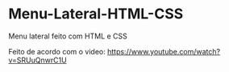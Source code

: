 # Menu-Lateral-HTML-CSS
 Menu lateral feito com HTML e CSS

Feito de acordo com o video: https://www.youtube.com/watch?v=SRUuQnwrC1U

